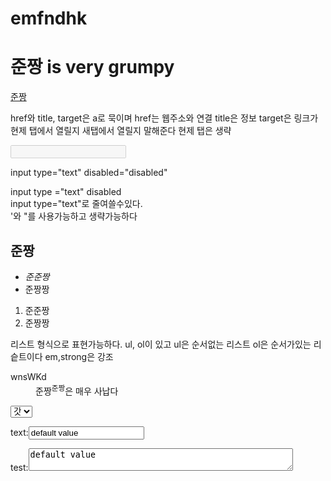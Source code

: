 # emfndhk
<html>
<head>
<title>준짱의 수업</title>
<meta charset="utf=8">
</head>
<body>
<h1>준짱 is <strong>very grumpy</strong></h1>
<p><a href="https://github.com/HaTToek/emfndhk/blob/master/README.md" title="준짱은 매우 사납다" target="_blank">준짱</a></p>
<p> href와 title, target은 a로 묵이며 href는 웹주소와 연결 title은 정보 target은 링크가 현제 탭에서 열릴지 새탭에서 열릴지 말해준다 현제 탭은 생략</p>
<input type="text" disabled="disabled">
<p>input type="text" disabled="disabled"</p>
<p>input type ="text" disabled<br>
input type="text"로 줄여쓸수있다.<br>
'와 "를 사용가능하고 생략가능하다</p>

<h2>준짱</h2>
<ul>
<li><em>준준짱</em></il>
<li>준짱짱</il>
</ul>
<ol>
<li>준준짱</il>
<li>준짱짱</il>
</ol>
<p>리스트 형식으로 표현가능하다. ul, ol이 있고 ul은 순서없는 리스트 ol은 순서가있는 리슽트이다 em,strong은 강조</p>

<dl>
<dt>wnsWKd</dt>
<dd>준짱<sup>준짱</sup>은 매우 사납다</dd>
</dl>

<select name="color">
<table border="2">
<thead>
<tr>
<th><option value="red">갓</option></th>  <th><option value="blue">준</option</th>  <th><option value="black">영</option></th>
</tr>
</thead>
<tbody>
<tr>
<td><option value="blue">준</option></td><td><option value="black">영</option></td><td><option value="red">갓</option></td>
</tr>
</tbody>
<tfoot>
<tr>
<td><option value="black">영</option></td> <td><option value="red">갓</option></td> <td><option value="blue">준</option></td>
</tr>
</tfoot>
</table>
</select>
<form action="">
<p>text:<input type ="text" name="id" value="default value"></p>
<p>test:<textarea cols="50" rows="2">default value</textarea></p>
</form>



</body>
</html>
